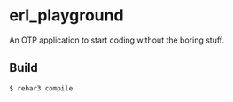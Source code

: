erl_playground
=====

An OTP application to start coding without the boring stuff.

Build
-----

    $ rebar3 compile
